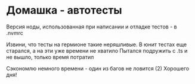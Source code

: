 # Домашка - автотесты

Версия ноды, использованная при написании и отладке тестов - в .nvmrc

Извини, что тесты на гермионе такие неряшливые. В юнит тестах еще старался, а на эти уже времени не хватило
Пытался подружить с .ts и не вышло, только время потратил

Сэкономлю немного времени - один из багов не ловится (2)
Хорошего дня!

